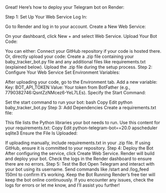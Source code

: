 
Great! Here’s how to deploy your Telegram bot on Render:

Step 1: Set Up Your Web Service
Log In:

Go to Render and log in to your account.
Create a New Web Service:

On your dashboard, click New + and select Web Service.
Upload Your Bot Code:

You can either:
Connect your GitHub repository if your code is hosted there.
Or, directly upload your code:
Create a .zip file containing your baby_tracker_bot.py file and any additional files like requirements.txt (explained below).
Upload the .zip file during the setup process.
Step 2: Configure Your Web Service
Set Environment Variables:

After uploading your code, go to the Environment tab.
Add a new variable:
Key: BOT_API_TOKEN
Value: Your token from BotFather (e.g., 7790382746:QsntZzNMcez6-YeL7LEs).
Specify the Start Command:

Set the start command to run your bot:
bash
Copy
Edit
python baby_tracker_bot.py
Step 3: Add Dependencies
Create a requirements.txt file:

This file lists the Python libraries your bot needs to run. Use this content for your requirements.txt:
Copy
Edit
python-telegram-bot==20.0
apscheduler
sqlite3
Ensure the File Is Uploaded:

If uploading manually, include requirements.txt in your .zip file.
If using GitHub, ensure it is committed to your repository.
Step 4: Deploy the Bot
After configuring the service, click Create Web Service.
Render will build and deploy your bot.
Check the logs in the Render dashboard to ensure there are no errors.
Step 5: Test the Bot
Open Telegram and interact with your bot using its username.
Send commands like /start and /log_feed 150ml to confirm it’s working.
Keep the Bot Running
Render’s free tier will keep the bot online continuously. If you encounter any issues, check the logs for errors or let me know, and I’ll assist you further!
